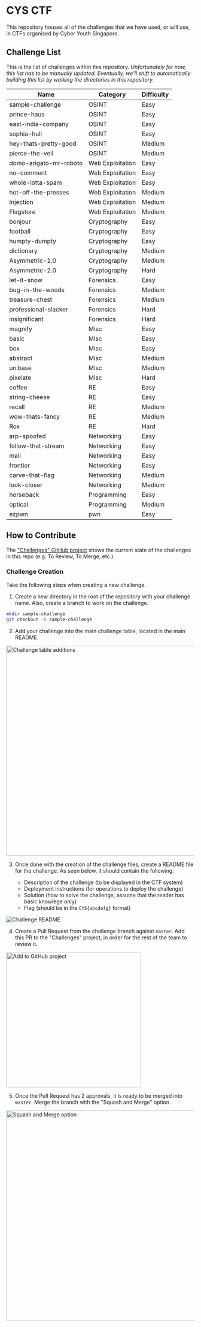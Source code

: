 # CYS CTF

This repository houses all of the challenges that we have used, or will use, in CTFs organised by Cyber Youth Singapore.

## Challenge List

This is the list of challenges within this repository. _Unfortunately for now, this list has to be manually updated. Eventually, we'll shift to automatically building this list by walking the directories in this repository._

| Name                   | Category         | Difficulty |
| ---------------------- | ---------------- | ---------- |
| sample-challenge       | OSINT            | Easy       |
| prince-haus            | OSINT            | Easy       |
| east-india-company     | OSINT            | Easy       |
| sophia-hull            | OSINT            | Easy       |
| hey-thats-pretty-good  | OSINT            | Medium     |
| pierce-the-veil        | OSINT            | Medium     |
| domo-arigato-mr-roboto | Web Exploitation | Easy       |
| no-comment             | Web Exploitation | Easy       |
| whole-lotta-spam       | Web Exploitation | Easy       |
| hot-off-the-presses    | Web Exploitation | Medium     |
| Injection              | Web Exploitation | Medium     |
| Flagstore				 | Web Exploitation | Medium	 |
| bonjour                | Cryptography     | Easy       |
| football               | Cryptography     | Easy       |
| humpty-dumpty          | Cryptography     | Easy       |
| dictionary             | Cryptography     | Medium     |
| Asymmetric-1.0         | Cryptography     | Medium     |
| Asymmetric-2.0         | Cryptography     | Hard       |
| let-it-snow            | Forensics        | Easy       |
| bug-in-the-woods       | Forensics        | Medium     |
| treasure-chest         | Forensics        | Medium     |
| professional-slacker   | Forensics        | Hard       |
| insignificant          | Forensics        | Hard       |
| magnify                | Misc             | Easy       |
| basic                  | Misc             | Easy       |
| box                    | Misc             | Easy       |
| abstract               | Misc             | Medium     |
| unibase                | Misc             | Medium     |
| pixelate               | Misc             | Hard       |
| coffee                 | RE               | Easy       |
| string-cheese          | RE               | Easy       |
| recall                 | RE               | Medium     |
| wow-thats-fancy        | RE               | Medium   	 |
| Rox                    | RE               | Hard       |
| arp-spoofed            | Networking       | Easy       |
| follow-that-stream     | Networking       | Easy       |
| mail                   | Networking       | Easy       |
| frontier               | Networking       | Easy       | 
| carve-that-flag        | Networking       | Medium     |
| look-closer            | Networking	    | Medium	 |
| horseback              | Programming      | Easy       |
| optical                | Programming      | Medium     |
| ezpwn                  | pwn              | Easy       |
## How to Contribute

The ["Challenges" GitHub project](https://github.com/kaskrex/cys-ctf/projects/1) shows the current state of the challenges in this repo (e.g. To Review, To Merge, etc.).

### Challenge Creation

Take the following steps when creating a new challenge.

1. Create a new directory in the root of the repository with your challenge name. Also, create a branch to work on the challenge.

```bash
mkdir sample-challenge
git checkout -b sample-challenge
```

2. Add your challenge into the main challenge table, located in the main README.

<img alt="Challenge table additions" src="https://i.paste.pics/a63b77f609d1ae798b8d1c27525fd521.png?trs=115b59deab7d460455d250c0a61e87ca7f9945da47c1780af66c7ea670d0f499" width="560px" />

3. Once done with the creation of the challenge files, create a README file for the challenge. As seen below, it should contain the following:

    * Description of the challenge (to be displayed in the CTF system)
    * Deployment instructions (for operations to deploy the challenge)
    * Solution (how to solve the challenge, assume that the reader has basic knowlege only)
    * Flag (should be in the `CYS{abcdefg}` format)

![Challenge README](https://i.paste.pics/ac4fd2b8a16a37e2a3232fdf029dae8e.png?trs=115b59deab7d460455d250c0a61e87ca7f9945da47c1780af66c7ea670d0f499)

4. Create a Pull Request from the challenge branch against `master`. Add this PR to the "Challenges" project, in order for the rest of the team to review it.

<img alt="Add to GitHub project" src="https://i.paste.pics/7e5f8adadde7f1c1c4e877457e2fcfed.png?trs=115b59deab7d460455d250c0a61e87ca7f9945da47c1780af66c7ea670d0f499" width="360px" />

5. Once the Pull Request has 2 approvals, it is ready to be merged into `master`. Merge the branch with the "Squash and Merge" option.

<img alt="Squash and Merge option" src="https://i.paste.pics/bff14a3229536e39f31d137bd734aabd.png?trs=115b59deab7d460455d250c0a61e87ca7f9945da47c1780af66c7ea670d0f499" width="560px" />
